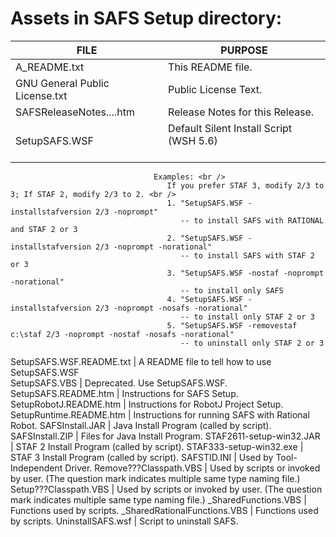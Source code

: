 
# Assets in SAFS Setup directory:

FILE                         |         PURPOSE
------------ | -------------
A_README.txt                    |       This README file.
GNU General Public License.txt  |       Public License Text.
SAFSReleaseNotes....htm         |       Release Notes for this Release.
SetupSAFS.WSF                   |       Default Silent Install Script (WSH 5.6) <br /> <br />
									Examples: <br />
                                       If you prefer STAF 3, modify 2/3 to 3; If STAF 2, modify 2/3 to 2. <br />
                                       1. "SetupSAFS.WSF -installstafversion 2/3 -noprompt"
                                          -- to install SAFS with RATIONAL and STAF 2 or 3							   	  
                                       2. "SetupSAFS.WSF -installstafversion 2/3 -noprompt -norational"
                                          -- to install SAFS with STAF 2 or 3
                                       3. "SetupSAFS.WSF -nostaf -noprompt -norational"
                                          -- to install only SAFS									      									   
                                       4. "SetupSAFS.WSF -installstafversion 2/3 -noprompt -nosafs -norational"
                                       	  -- to install only STAF 2 or 3
                                       5. "SetupSAFS.WSF -removestaf c:\staf 2/3 -noprompt -nostaf -nosafs -norational"
                                          -- to uninstall only STAF 2 or 3
SetupSAFS.WSF.README.txt        |       A README file to tell how to use SetupSAFS.WSF									      									   
SetupSAFS.VBS                   |       Deprecated. Use SetupSAFS.WSF.
SetupSAFS.README.htm            |       Instructions for SAFS Setup.
SetupRobotJ.README.htm          |       Instructions for RobotJ Project Setup.
SetupRuntime.README.htm         |       Instructions for running SAFS with Rational Robot.
SAFSInstall.JAR                 |       Java Install Program (called by script).
SAFSInstall.ZIP                 |       Files for Java Install Program.
STAF2611-setup-win32.JAR        |       STAF 2 Install Program (called by script).
STAF333-setup-win32.exe         |       STAF 3 Install Program (called by script).
SAFSTID.INI                     |       Used by Tool-Independent Driver.
Remove???Classpath.VBS          |       Used by scripts or invoked by user. (The question mark indicates multiple same type naming file.)
Setup???Classpath.VBS           |       Used by scripts or invoked by user. (The question mark indicates multiple same type naming file.)
_SharedFunctions.VBS            |       Functions used by scripts.
_SharedRationalFunctions.VBS    |       Functions used by scripts.
UninstallSAFS.wsf               |       Script to uninstall SAFS. 